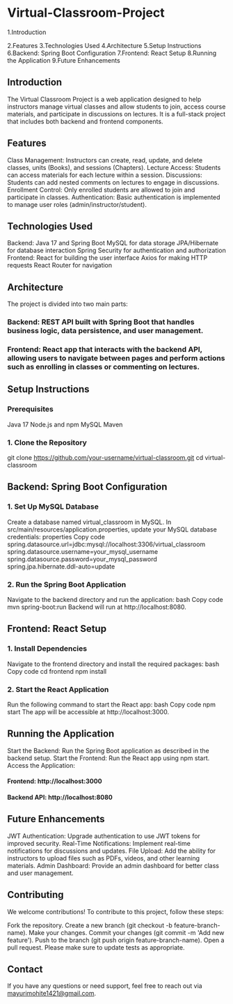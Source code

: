 # Virtual-Classroom-Project
1.Introduction

2.Features
3.Technologies Used
4.Architecture
5.Setup Instructions
6.Backend: Spring Boot Configuration
7.Frontend: React Setup
8.Running the Application
9.Future Enhancements

## Introduction
The Virtual Classroom Project is a web application designed to help instructors manage virtual classes and allow students to join, access course materials, and participate in discussions on lectures. It is a full-stack project that includes both backend and frontend components.

## Features
Class Management: Instructors can create, read, update, and delete classes, units (Books), and sessions (Chapters).
Lecture Access: Students can access materials for each lecture within a session.
Discussions: Students can add nested comments on lectures to engage in discussions.
Enrollment Control: Only enrolled students are allowed to join and participate in classes.
Authentication: Basic authentication is implemented to manage user roles (admin/instructor/student).

## Technologies Used
Backend:
Java 17 and Spring Boot
MySQL for data storage
JPA/Hibernate for database interaction
Spring Security for authentication and authorization
Frontend:
React for building the user interface
Axios for making HTTP requests
React Router for navigation

## Architecture
The project is divided into two main parts:

### Backend: REST API built with Spring Boot that handles business logic, data persistence, and user management.
### Frontend: React app that interacts with the backend API, allowing users to navigate between pages and perform actions such as enrolling in classes or commenting on lectures.

## Setup Instructions
### Prerequisites
Java 17
Node.js and npm
MySQL
Maven
### 1. Clone the Repository
git clone https://github.com/your-username/virtual-classroom.git
cd virtual-classroom

## Backend: Spring Boot Configuration
### 1. Set Up MySQL Database
Create a database named virtual_classroom in MySQL.
In src/main/resources/application.properties, update your MySQL database credentials:
properties
Copy code
spring.datasource.url=jdbc:mysql://localhost:3306/virtual_classroom
spring.datasource.username=your_mysql_username
spring.datasource.password=your_mysql_password
spring.jpa.hibernate.ddl-auto=update
### 2. Run the Spring Boot Application
Navigate to the backend directory and run the application:
bash
Copy code
mvn spring-boot:run
Backend will run at http://localhost:8080.

## Frontend: React Setup
### 1. Install Dependencies
Navigate to the frontend directory and install the required packages:
bash
Copy code
cd frontend
npm install
### 2. Start the React Application
Run the following command to start the React app:
bash
Copy code
npm start
The app will be accessible at http://localhost:3000.

## Running the Application
Start the Backend: Run the Spring Boot application as described in the backend setup.
Start the Frontend: Run the React app using npm start.
Access the Application:
#### Frontend: http://localhost:3000
#### Backend API: http://localhost:8080

## Future Enhancements
JWT Authentication: Upgrade authentication to use JWT tokens for improved security.
Real-Time Notifications: Implement real-time notifications for discussions and updates.
File Upload: Add the ability for instructors to upload files such as PDFs, videos, and other learning materials.
Admin Dashboard: Provide an admin dashboard for better class and user management.

## Contributing
We welcome contributions! To contribute to this project, follow these steps:

Fork the repository.
Create a new branch (git checkout -b feature-branch-name).
Make your changes.
Commit your changes (git commit -m 'Add new feature').
Push to the branch (git push origin feature-branch-name).
Open a pull request.
Please make sure to update tests as appropriate.

## Contact
If you have any questions or need support, feel free to reach out via mayurimohite1421@gmail.com.
